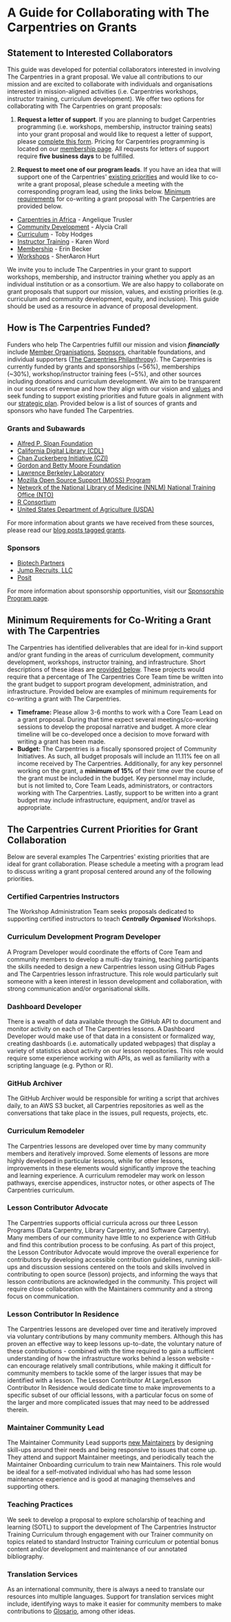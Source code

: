 # A Guide for Collaborating with The Carpentries on Grants

## Statement to Interested Collaborators
This guide was developed for potential collaborators interested in involving The Carpentries in a grant proposal. We value all contributions to our mission and are excited to collaborate with individuals and organisations interested in mission-aligned activities (i.e. Carpentries workshops, instructor training, curriculum development). We offer two options for collaborating with The Carpentries on grant proposals:

1. **Request a letter of support**. If you are planning to budget Carpentries programming (i.e. workshops, membership, instructor training seats) into your grant proposal and would like to request a letter of support, please [complete this form](https://carpentries.typeform.com/to/oK25vSPE). Pricing for Carpentries programming is located on our [membership page](https://carpentries.org/membership/). All requests for letters of support require **five business days** to be fulfilled.

2. **Request to meet one of our program leads**. If you have an idea that will support one of the Carpentries' [existing priorities](https://docs.google.com/document/d/1-08lXysNEDc0lka0UB6cwToTq7XKi79lgZVMQhOcGZo/edit#heading=h.8zvh9pqeogxv) and would like to co-write a grant proposal, please schedule a meeting with the corresponding program lead, using the links below. [Minimum requirements](https://docs.google.com/document/d/1-08lXysNEDc0lka0UB6cwToTq7XKi79lgZVMQhOcGZo/edit#heading=h.ucwcxk7d18gv) for co-writing a grant proposal with The Carpentries are provided below.
  - [Carpentries in Africa](https://calendly.com/angelique_v) - Angelique Trusler
  - [Community Development](https://calendly.com/alycia-carpentries) - Alycia Crall
  - [Curriculum](https://calendly.com/tobyhodges) - Toby Hodges
  - [Instructor Training](https://calendly.com/karenword) - Karen Word
  - [Membership](https://calendly.com/ebecker-1) - Erin Becker
  - [Workshops](https://calendly.com/sheraaron/) - SherAaron Hurt

We invite you to include The Carpentries in your grant to support workshops, membership, and instructor training whether you apply as an individual institution or as a consortium. We are also happy to collaborate on grant proposals that support our mission, values, and existing priorities (e.g. curriculum and community development, equity, and inclusion). This guide should be used as a resource in advance of proposal development.

## How is The Carpentries Funded?
Funders who help The Carpentries fulfill our mission and vision _**financially**_ include [Member Organisations](https://carpentries.org/members/), [Sponsors](https://carpentries.org/sponsorship/), charitable foundations, and individual supporters ([The Carpentries Philanthropy](https://carpentries.us14.list-manage.com/subscribe?u=46d7513c798c6bd41e5f58f4a&id=33f76196ac)). The Carpentries is currently funded by grants and sponsorships (~56%), memberships (~30%), workshop/instructor training fees (~5%), and other sources including donations and curriculum development. We aim to be transparent in our sources of revenue and how they align with our vision and [values](https://carpentries.org/values/) and seek funding to support existing priorities and future goals in alignment with our [strategic plan](https://carpentries.org/strategic-plan/). Provided below is a list of sources of grants and sponsors who have funded The Carpentries.

### Grants and Subawards
- [Alfred P. Sloan Foundation](https://sloan.org/)
- [California Digital Library (CDL)](https://cdlib.org/)
- [Chan Zuckerberg Initiative (CZI)](https://chanzuckerberg.com/)
- [Gordon and Betty Moore Foundation](https://www.moore.org/)
- [Lawrence Berkeley Laboratory](https://carpentries.org/supporters/)
- [Mozilla Open Source Support (MOSS) Program](https://www.mozilla.org/en-US/moss/)
- [Network of the National Library of Medicine (NNLM) National Training Office (NTO)](https://nnlm.gov/about/offices/nto)
- [R Consortium](https://www.r-consortium.org/)
- [United States Department of Agriculture (USDA)](https://carpentries.org/supporters/)

For more information about grants we have received from these sources, please read our [blog posts tagged grants](https://carpentries.org/posts-by-tags/#blog-tag-grants).

### Sponsors
- [Biotech Partners](http://www.biotechpartners.org/)
- [Jump Recruits, LLC](https://jumprecruits.com/)
- [Posit](https://rstudio.com/)

For more information about sponsorship opportunities, visit our [Sponsorship Program page](https://carpentries.org/sponsorship/).

## Minimum Requirements for Co-Writing a Grant with The Carpentries
The Carpentries has identified deliverables that are ideal for in-kind support and/or grant funding in the areas of curriculum development, community development, workshops, instructor training, and infrastructure. Short descriptions of these ideas are [provided below](https://docs.google.com/document/d/1-08lXysNEDc0lka0UB6cwToTq7XKi79lgZVMQhOcGZo/edit#heading=h.8zvh9pqeogxv). These projects would require that a percentage of The Carpentries Core Team time be written into the grant budget to support program development, administration, and infrastructure. Provided below are examples of minimum requirements for co-writing a grant with The Carpentries.

- **Timeframe:** Please allow 3-6 months to work with a Core Team Lead on a grant proposal. During that time expect several meetings/co-working sessions to develop the proposal narrative and budget. A more clear timeline will be co-developed once a decision to move forward with writing a grant has been made.
- **Budget:** The Carpentries is a fiscally sponsored project of Community Initiatives. As such, all budget proposals will include an 11.11% fee on all income received by The Carpentries. Additionally, for any key personnel working on the grant, a **minimum of 15%** of their time over the course of the grant must be included in the budget. Key personnel may include, but is not limited to, Core Team Leads, administrators, or contractors working with The Carpentries. Lastly, support to be written into a grant budget may include infrastructure, equipment, and/or travel as appropriate.

## The Carpentries Current Priorities for Grant Collaboration
Below are several examples The Carpentries' existing priorities that are ideal for grant collaboration. Please schedule a meeting with a program lead to discuss writing a grant proposal centered around any of the following priorities.

### Certified Carpentries Instructors
The Workshop Administration Team seeks proposals dedicated to supporting certified instructors to teach _**Centrally Organised**_ Workshops.

### Curriculum Development Program Developer
A Program Developer would coordinate the efforts of Core Team and community members to develop a multi-day training, teaching participants the skills needed to design a new Carpentries lesson using GitHub Pages and The Carpentries lesson infrastructure. This role would particularly suit someone with a keen interest in lesson development and collaboration, with strong communication and/or organisational skills.

### Dashboard Developer
There is a wealth of data available through the GitHub API to document and monitor activity on each of The Carpentries lessons. A Dashboard Developer would make use of that data in a consistent or formalized way, creating dashboards (i.e. automatically updated webpages) that display a variety of statistics about activity on our lesson repositories. This role would require some experience working with APIs, as well as familiarity with a scripting language (e.g. Python or R).

### GitHub Archiver
The GitHub Archiver would be responsible for writing a script that archives daily, to an AWS S3 bucket, all Carpentries repositories as well as the conversations that take place in the issues, pull requests, projects, etc.

### Curriculum Remodeler
The Carpentries lessons are developed over time by many community members and iteratively improved. Some elements of lessons are more highly developed in particular lessons, while for other lessons, improvements in these elements would significantly improve the teaching and learning experience. A curriculum remodeler may work on lesson pathways, exercise appendices, instructor notes, or other aspects of The Carpentries curriculum.

### Lesson Contributor Advocate
The Carpentries supports official curricula across our three Lesson Programs (Data Carpentry, Library Carpentry, and Software Carpentry). Many members of our community have little to no experience with GitHub and find this contribution process to be confusing. As part of this project, the Lesson Contributor Advocate would improve the overall experience for contributors by developing accessible contribution guidelines, running skill-ups and discussion sessions centered on the tools and skills involved in contributing to open source (lesson) projects, and informing the ways that lesson contributions are acknowledged in the community. This project will require close collaboration with the Maintainers
community and a strong focus on communication.

### Lesson Contributor In Residence
The Carpentries lessons are developed over time and iteratively improved via voluntary contributions by many community members. Although this has proven an effective way to keep lessons up-to-date, the voluntary nature of these contributions - combined with the time required to gain a sufficient understanding of how the infrastructure works behind a lesson website - can encourage relatively small contributions, while making it difficult for community members to tackle some of the larger issues that may be identified with a lesson. The Lesson Contributor At Large/Lesson Contributor In Residence would dedicate time to make improvements to a specific subset of our official lessons, with a particular focus on some of the larger and more complicated issues that may need to be addressed therein.

### Maintainer Community Lead
The Maintainer Community Lead supports [new Maintainers](https://carpentries.org/blog/2020/07/maintainer-welcome-2020/) by designing skill-ups around their needs and being responsive to issues that come up. They attend and support Maintainer meetings, and periodically teach the Maintainer Onboarding curriculum to train new Maintainers. This role would be ideal for a self-motivated individual who has had some lesson maintenance experience and is good at managing themselves and supporting others.

### Teaching Practices
We seek to develop a proposal to explore scholarship of teaching and learning (SOTL) to support the development of The Carpentries Instructor Training Curriculum through engagement with our Trainer community on topics related to standard Instructor Training curriculum or potential bonus content and/or development and maintenance of our annotated bibliography.

### Translation Services
As an international community, there is always a need to translate our resources into multiple languages. Support for translation services might include, identifying ways to make it easier for community members to make contributions to [Glosario](https://glosario.carpentries.org/), among other ideas.
